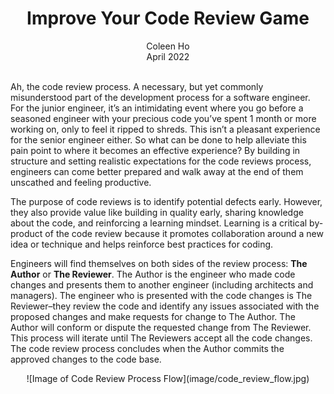 <h1 align="center">Improve Your Code Review Game</h1>

<div align="center">Coleen Ho</div>
<div align="center">April 2022</div>
<br/>

Ah, the code review process.  A necessary, but yet commonly misunderstood part of the development process for a software engineer.  For the junior engineer, it’s an intimidating event where you go before a seasoned engineer with your precious code you’ve spent 1 month or more working on, only to feel it ripped to shreds.  This isn’t a pleasant experience for the senior engineer either.  So what can be done to help alleviate this pain point to where it becomes an effective experience?  By building in structure and setting realistic expectations for the code reviews process, engineers can come better prepared and walk away at the end of them unscathed and feeling productive.

The purpose of code reviews is to identify potential defects early.  However, they also provide value like building in quality early, sharing knowledge about the code, and reinforcing a learning mindset.  Learning is a critical by-product of the code review because it promotes collaboration around a new idea or technique and helps reinforce best practices for coding.

Engineers will find themselves on both sides of the review process: **The Author** or **The Reviewer**.  The Author is the engineer who made code changes and presents them to another engineer (including architects and managers).  The engineer who is presented with the code changes is The Reviewer–they review the code and identify any issues associated with the proposed changes and make requests for change to The Author.  The Author will conform or dispute the requested change from The Reviewer.  This process will iterate until The Reviewers accept all the code changes.  The code review process concludes when the Author commits the approved changes to the code base.

<p align="center">![Image of Code Review Process Flow](image/code_review_flow.jpg)</p>
